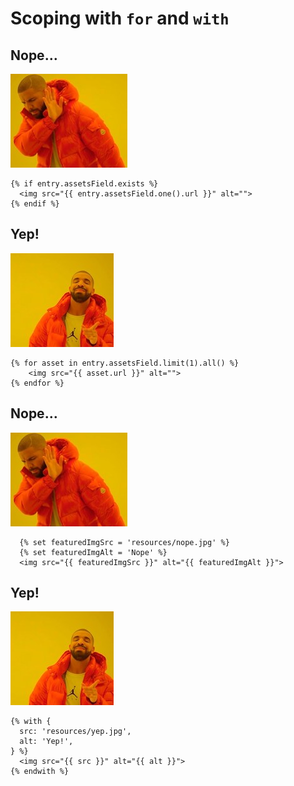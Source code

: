 # Scoping with `for` and `with`

## Nope…

![](resources/nope.jpg)

<!-- {% raw %} -->

```twig
{% if entry.assetsField.exists %}
  <img src="{{ entry.assetsField.one().url }}" alt="">
{% endif %}
```

<!-- {% endraw %}) -->

## Yep!

![](resources/yep.jpg)

<!-- {% raw %} -->

```twig
{% for asset in entry.assetsField.limit(1).all() %}
    <img src="{{ asset.url }}" alt="">
{% endfor %}
```

<!-- {% endraw %}) -->

## Nope…

![](resources/nope.jpg)

<!-- {% raw %} -->

```twig
  {% set featuredImgSrc = 'resources/nope.jpg' %}
  {% set featuredImgAlt = 'Nope' %}
  <img src="{{ featuredImgSrc }}" alt="{{ featuredImgAlt }}">
```

<!-- {% endraw %}) -->

## Yep!

![](resources/yep.jpg)

<!-- {% raw %} -->

```twig
{% with {
  src: 'resources/yep.jpg',
  alt: 'Yep!',
} %}
  <img src="{{ src }}" alt="{{ alt }}">
{% endwith %}
```

<!-- {% endraw %}) -->

